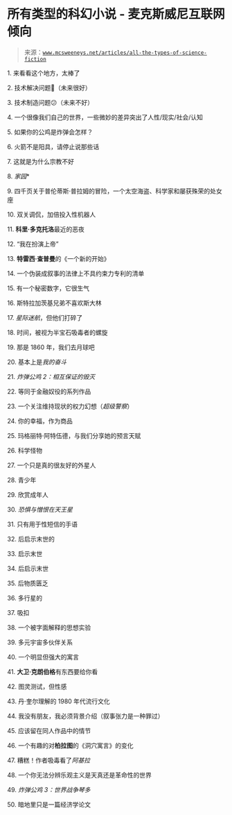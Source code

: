 <!--yml

category: 未分类

date: 2024-05-27 14:40:44

-->

# 所有类型的科幻小说 - **麦克斯威尼**互联网倾向

> 来源：[`www.mcsweeneys.net/articles/all-the-types-of-science-fiction`](https://www.mcsweeneys.net/articles/all-the-types-of-science-fiction)

1\. 来看看这个地方，太棒了

2\. 技术解决问题🤩（未来很好）

3\. 技术制造问题😕（未来不好）

4\. 一个很像我们自己的世界，一些微妙的差异突出了人性/现实/社会/认知

5\. 如果你的公鸡是炸弹会怎样？

6\. 火箭不是阳具，请停止说那些话

7\. 这就是为什么宗教不好

8\. *家园**

9\. 四千页关于普伦蒂斯·普拉姆的冒险，一个太空海盗、科学家和屡获殊荣的处女座

10\. 双关调侃，加倍投入性机器人

11\. **科里·多克托洛**最近的恶夜

12\. “我在扮演上帝”

13\. **特雷西·查普曼**的《一个新的开始》

14\. 一个伪装成叙事的法律上不具约束力专利的清单

15\. 有一个秘密数字，它很生气

16\. 斯特拉加茨基兄弟不喜欢斯大林

17\. *星际迷航*，但他们打碎了

18\. 时间，被视为半宝石吸毒者的螺旋

19\. 那是 1860 年，我们去月球吧

20\. 基本上是*我的奋斗*

21\. *炸弹公鸡 2：相互保证的毁灭*

22\. 等同于金融奴役的系列作品

23\. 一个关注维持现状的权力幻想（*超级警察*）

24\. 你的幸福，作为商品

25\. 玛格丽特·阿特伍德，与我们分享她的预言天赋

26\. 科学怪物

27\. 一个只是真的很友好的外星人

28\. 青少年

29\. 欣赏成年人

30\. *恐惧与憎恨在天王星*

31\. 只有用于性短信的手语

32\. 后启示末世的

33\. 启示末世

34\. 后启示末世

35\. 后物质匮乏

36\. 多行星的

37\. 吸扣

38\. 一个被字面解释的思想实验

39\. 多元宇宙多伙伴关系

40\. 一个明显但强大的寓言

41\. **大卫·克朗伯格**有东西要给你看

42\. 图灵测试，但性感

43\. 丹·奎尔理解的 1980 年代流行文化

44\. 我没有朋友，我必须背景介绍（叙事张力是一种罪过）

45\. 应该留在同人作品中的情节

46\. 一个有趣的对**柏拉图**的《洞穴寓言》的变化

47\. 糟糕！作者吸毒看了*阿基拉*

48\. 一个你无法分辨乐观主义是天真还是革命性的世界

49\. *炸弹公鸡 3：世界战争琴多*

50\. 暗地里只是一篇经济学论文
